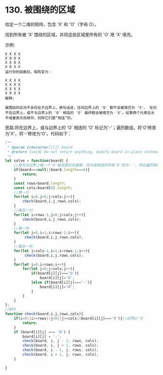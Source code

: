#  130. 被围绕的区域
给定一个二维的矩阵，包含 'X' 和 'O'（字母 O）。

找到所有被 'X' 围绕的区域，并将这些区域里所有的 'O' 用 'X' 填充。

示例:

    X X X X
    X O O X
    X X O X
    X O X X
    运行你的函数后，矩阵变为：

    X X X X
    X X X X
    X X X X
    X O X X
    解释:

    被围绕的区间不会存在于边界上，换句话说，任何边界上的 'O' 都不会被填充为 'X'。 任何不在边界上，或不与边界上的 'O' 相连的 'O' 最终都会被填充为 'X'。如果两个元素在水平或垂直方向相邻，则称它们是“相连”的。 

思路:将在边界上，或与边界上的 'O' 相连的 'O' 标记为'-'；遍历数组，将'O'修改为'X'，将'-'修改为'O'。代码如下：  
```javascript
/**
 * @param {character[][]} board
 * @return {void} Do not return anything, modify board in-place instead.
 */
let solve = function(board) {
    //首先对边界上每一个'O'做深度优先搜索，将与其相连的所有'O'改为'-'。然后遍历矩阵，将矩阵中所有'O'改为'X',将矩阵中所有'-'变为'O'
    if(board===null||board.length===0){
        return;
    }
    const rows=board.length;
    const cols=board[0].length;
    //第一行
    for(let i=0,j=0;j<cols;j++){
        check(board,i,j,rows,cols);
    }
    //最后一行
    for(let i=rows-1,j=0;j<cols;j++){
        check(board,i,j,rows,cols);
    }
    //第一列
    for(let j=0,i=1;i<rows-1;i++){
         check(board,i,j,rows,cols);
    }
    //最后一列
    for(let j=cols-1,i=1;i<rows-1;i++){
         check(board,i,j,rows,cols);
    }
    for(let i=0;i<rows;i++){
        for(let j=0;j<cols;j++){
            if(board[i][j]==='O'){
                board[i][j]='X';
            }else if(board[i][j]==='-'){
                board[i][j]='O';
            }
        }
    }
};
//BFS
function check(board,i,j,rows,cols){
    if(i<0||i>=rows||j<0||j>=cols||board[i][j]==='X'){//边界or'X'
        return;
    }
    if (board[i][j] === 'O') {
        board[i][j] = '-';
        check(board, i, j - 1, rows, cols);
        check(board, i, j + 1, rows, cols);
        check(board, i - 1, j, rows, cols);
        check(board, i + 1, j, rows, cols);
    }
   
}

```